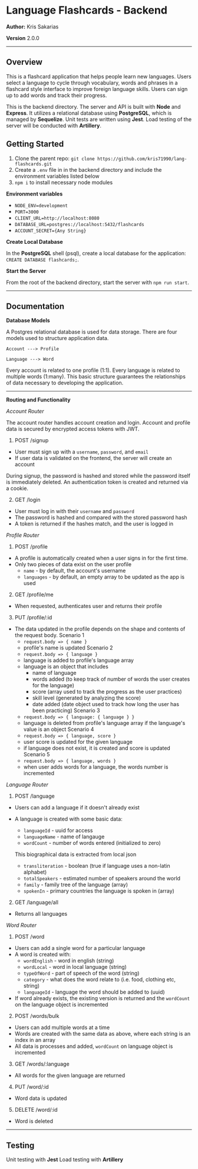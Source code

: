 # Language Flashcards - Backend

**Author:** Kris Sakarias

**Version** 2.0.0

----

## Overview

This is a flashcard application that helps people learn new languages. Users select a language to cycle through vocabulary, words and phrases in a flashcard style interface to improve foreign language skills. Users can sign up to add words and track their progress. 

This is the backend directory. The server and API is built with **Node** and **Express**. It utilizes a relational database using **PostgreSQL**, which is managed by **Sequelize**. Unit tests are written using **Jest**. Load testing of the server will be conducted with **Artillery**.


## Getting Started

1. Clone the parent repo: `git clone https://github.com/kris71990/lang-flashcards.git`
2. Create a `.env` file in in the backend directory and include the environment variables listed below
3. `npm i` to install necessary node modules

**Environment variables**

- `NODE_ENV=development`
- `PORT=3000`
- `CLIENT_URL=http://localhost:8080`
- `DATABASE_URL=postgres://localhost:5432/flashcards`
- `ACCOUNT_SECRET={Any String}`

**Create Local Database**

In the **PostgreSQL** shell (psql), create a local database for the application: `CREATE DATABASE flashcards;`.

**Start the Server**

From the root of the backend directory, start the server with `npm run start`.

----

## Documentation

**Database Models**

A Postgres relational database is used for data storage. There are four models used to structure application data. 

```Account ---> Profile```

```Language ---> Word```

Every account is related to one profile (1:1). Every language is related to multiple words (1:many). This basic structure guarantees the relationships of data necessary to developing the application. 

----

**Routing and Functionality**

*Account Router*

The account router handles account creation and login. Account and profile data is secured by encrypted access tokens with JWT. 

1. POST /signup
  - User must sign up with a `username`, `password`, and `email`
  - If user data is validated on the frontend, the server will create an account

  During signup, the password is hashed and stored while the password itself is immediately deleted. An authentication token is created and returned via a cookie. 

2. GET /login
  - User must log in with their `username` and `password`
  - The password is hashed and compared with the stored password hash
  - A token is returned if the hashes match, and the user is logged in


*Profile Router*

1. POST /profile
  - A profile is automatically created when a user signs in for the first time.
  - Only two pieces of data exist on the user profile
    - `name` - by default, the account's username
    - `languages` - by default, an empty array to be updated as the app is used

2. GET /profile/me
  - When requested, authenticates user and returns their profile

3. PUT /profile/:id
  - The data updated in the profile depends on the shape and contents of the request body. 
  Scenario 1
    - `request.body => { name }`
    - profile's name is updated
  Scenario 2
    - `request.body => { language }`
    - language is added to profile's language array
    - language is an object that includes
      - name of language 
      - words added (to keep track of number of words the user creates for the language)
      - score (array used to track the progress as the user practices)
      - skill level (generated by analyzing the score)
      - date added (date object used to track how long the user has been practicing)
  Scenario 3
    - `request.body => { language: { language } }` 
    - language is deleted from profile's language array if the language's value is an object
  Scenario 4
    - `request.body => { language, score }`
    - user score is updated for the given language
    - if language does not exist, it is created and score is updated
  Scenario 5
    - `request.body => { language, words }`
    - when user adds words for a language, the words number is incremented 


*Language Router*

1. POST /language
  - Users can add a language if it doesn't already exist
  - A language is created with some basic data:
    - `languageId` - uuid for access
    - `languageName` - name of langauge 
    - `wordCount` - number of words entered (initialized to zero)

    This biographical data is extracted from local json
    - `transliteration` - boolean (true if language uses a non-latin alphabet)
    - `totalSpeakers` - estimated number of speakers around the world
    - `family` - family tree of the language (array)
    - `spokenIn` - primary countries the language is spoken in (array)

2. GET /language/all
  - Returns all languages


*Word Router*

1. POST /word
  - Users can add a single word for a particular language
  - A word is created with:
    - `wordEnglish` - word in english (string)
    - `wordLocal` - word in local language (string)
    - `typeOfWord` - part of speech of the word (string)
    - `category` - what does the word relate to (i.e. food, clothing etc, string)
    - `languageId` - language the word should be added to (uuid)
  - If word already exists, the existing version is returned and the `wordCount` on the language object is incremented

2. POST /words/bulk
  - Users can add multiple words at a time 
  - Words are created with the same data as above, where each string is an index in an array 
  - All data is processes and added, `wordCount` on language object is incremented

3. GET /words/:language
  - All words for the given language are returned 

4. PUT /word/:id
  - Word data is updated

5. DELETE /word/:id
  - Word is deleted

----

## Testing

Unit testing with **Jest**
Load testing with **Artillery**
